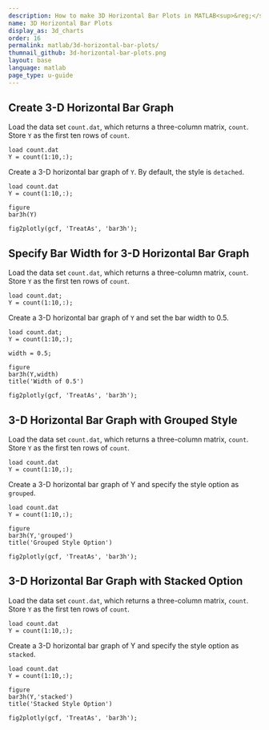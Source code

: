 ```yaml
---
description: How to make 3D Horizontal Bar Plots in MATLAB<sup>&reg;</sup> with Plotly.
name: 3D Horizontal Bar Plots
display_as: 3d_charts
order: 16
permalink: matlab/3d-horizontal-bar-plots/
thumnail_github: 3d-horizontal-bar-plots.png
layout: base
language: matlab
page_type: u-guide
---
```


## Create 3-D Horizontal Bar Graph

Load the data set `count.dat`, which returns a three-column matrix, `count`. Store `Y` as the first ten rows of `count`.

```{matlab}
load count.dat
Y = count(1:10,:);
```

Create a 3-D horizontal bar graph of `Y`. By default, the style is `detached`.

```{matlab}
load count.dat
Y = count(1:10,:);

figure
bar3h(Y)

fig2plotly(gcf, 'TreatAs', 'bar3h');
```


<!--------------------- EXAMPLE BREAK ------------------------->

## Specify Bar Width for 3-D Horizontal Bar Graph

Load the data set `count.dat`, which returns a three-column matrix, `count`. Store `Y` as the first ten rows of `count`.

```{matlab}
load count.dat;
Y = count(1:10,:);
```

Create a 3-D horizontal bar graph of `Y` and set the bar width to 0.5.

```{matlab}
load count.dat;
Y = count(1:10,:);

width = 0.5;

figure
bar3h(Y,width)
title('Width of 0.5')

fig2plotly(gcf, 'TreatAs', 'bar3h');
```

<!--------------------- EXAMPLE BREAK ------------------------->

## 3-D Horizontal Bar Graph with Grouped Style

Load the data set `count.dat`, which returns a three-column matrix, `count`. Store `Y` as the first ten rows of `count`.

```{matlab}
load count.dat
Y = count(1:10,:);
```

Create a 3-D horizontal bar graph of Y and specify the style option as `grouped`.

```{matlab}
load count.dat
Y = count(1:10,:);

figure
bar3h(Y,'grouped')
title('Grouped Style Option')

fig2plotly(gcf, 'TreatAs', 'bar3h');
```


<!--------------------- EXAMPLE BREAK ------------------------->

## 3-D Horizontal Bar Graph with Stacked Option

Load the data set `count.dat`, which returns a three-column matrix, `count`. Store `Y` as the first ten rows of `count`.

```{matlab}
load count.dat
Y = count(1:10,:);
```

Create a 3-D horizontal bar graph of Y and specify the style option as `stacked`.

```{matlab}
load count.dat
Y = count(1:10,:);

figure
bar3h(Y,'stacked')
title('Stacked Style Option')

fig2plotly(gcf, 'TreatAs', 'bar3h');
```


<!--------------------- EXAMPLE BREAK ------------------------->

